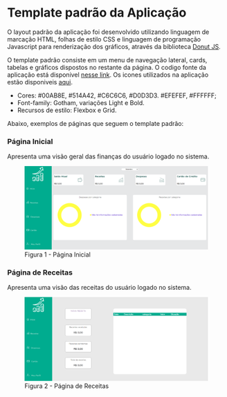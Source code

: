 # Template padrão da Aplicação

O layout padrão da aplicação foi desenvolvido utilizando linguagem de marcação HTML, folhas de estilo CSS e linguagem de programação Javascript para renderização dos gráficos, através da biblioteca [Donut JS](https://github.com/finom/donutjs).

O template padrão consiste em um menu de navegação lateral, cards, tabelas e gráficos dispostos no restante da página.
O codigo fonte da aplicação está disponivel [nesse link](/codigo-fonte/src).
Os icones utilizados na aplicação estão disponiveis [aqui](/codigo-fonte/src/icons/).

<ul>
<li>Cores: #00AB8E, #514A42, #C6C6C6, #D0D3D3. #EFEFEF, #FFFFFF;</li>
<li>Font-family: Gotham, variações Light e Bold.</li>
<li>Recursos de estilo: Flexbox e Grid. </li>
</ul>


Abaixo, exemplos de páginas que seguem o template padrão:

<h3><b>Página Inicial</b></h3>
<p>Apresenta uma visão geral das finanças do usuário logado no sistema.</p>
<figure>
  <img src="./img/template-home.png">
  <figcaption> Figura 1 - Página Inicial
</figure>

<h3><b>Página de Receitas</b></h3>
<p>Apresenta uma visão das receitas do usuário logado no sistema.</p>
<figure>
  <img src="./img/template-receitas.png">
  <figcaption> Figura 2 - Página de Receitas
</figure>


